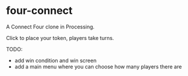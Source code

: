 # four-connect
A Connect Four clone in Processing.

Click to place your token, players take turns.

TODO:
* add win condition and win screen
* add a main menu where you can choose how many players there are
